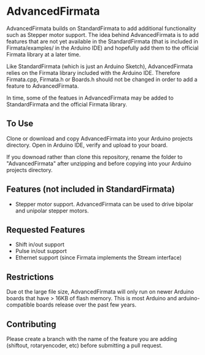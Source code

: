 AdvancedFirmata
===============

AdvancedFirmata builds on StandardFirmata to add additional functionality such 
as Stepper motor support. The idea behind AdvancedFirmata is to add features 
that are not yet available in the StandardFirmata (that is included in 
Firmata/examples/ in the Arduino IDE) and hopefully add them to the official
Firmata library at a later time. 

Like StandardFirmata (which is just an Arduino Sketch), AdvancedFirmata relies 
on the Firmata library included with the Arduino IDE. Therefore Firmata.cpp, 
Firmata.h or Boards.h should not be changed in order to add a feature to 
AdvancedFirmata.

In time, some of the featues in AdvancedFirmata may be added to StandardFirmata
and the official Firmata library.


To Use
---

Clone or download and copy AdvancedFirmata into your Arduino projects directory. 
Open in Arduino IDE, verify and upload to your board.

If you downoad rather than clone this repository, rename the folder to 
"AdvancedFirmata" after unzipping and before copying into your Arduino projects
directory.


Features (not included in StandardFirmata)
---

- Stepper motor support. AdvancedFirmata can be used to drive bipolar and 
unipolar stepper motors.


Requested Features
---

- Shift in/out support
- Pulse in/out support
- Ethernet support (since Firmata implements the Stream interface)


Restrictions
---

Due ot the large file size, AdvancedFirmata will only run on newer Arduino 
boards that have > 16KB of flash memory. This is most Arduino and 
arduino-compatible boards release over the past few years.


Contributing
---

Please create a branch with the name of the feature you are adding (shiftout, 
rotaryencoder, etc) before submitting a pull request.